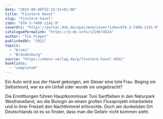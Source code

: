 ```yaml
---
date: "2023-09-08T22:15:51+01:00"
title: "Finstere Havel"
slug: "finstere-havel"
isbn: "978-3-7408-1141-9"
coverUri: "https://portal.dnb.de/opac/mvb/cover?isbn=978-3-7408-1141-9"
cataloguePermalink: "https://d-nb.info/1219674524"
author: "Tim Pieper"
publishedAt: "2021"
topics:
  - "Krimi"
  - "Brandenburg"
source: "https://emons-verlag.de/p/finstere-havel-4562"
booklists:
  - "completed"
---
```

Ein Auto wird aus der Havel geborgen, am Steuer eine tote Frau. Beging sie 
Selbstmord, war es ein Unfall oder wurde sie umgebracht?

Die Ermittlungen führen Hauptkommissar Toni Sanftleben in den Naturpark 
Westhavelland, wo die Biologin an einem großen Flussprojekt mitarbeitete und in 
ihrer Freizeit den Nachthimmel erforschte. Doch am dunkelsten Ort Deutschlands 
ist es so finster, dass man die Gefahr nicht kommen sieht.